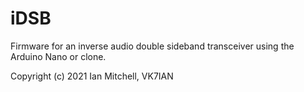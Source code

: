# iDSB
Firmware for an inverse audio double sideband transceiver using the Arduino Nano or clone.

Copyright (c) 2021 Ian Mitchell, VK7IAN
